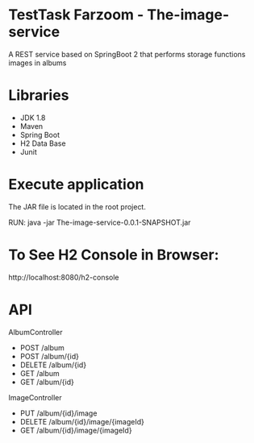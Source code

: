 # TestTask Farzoom - The-image-service
A REST service based on SpringBoot 2 that performs storage functions images in albums

# Libraries
* JDK 1.8
* Maven
* Spring Boot
* H2 Data Base
* Junit

# Execute application
The JAR file is located in the root project.

RUN: java -jar The-image-service-0.0.1-SNAPSHOT.jar

# To See H2 Console in Browser:
  http://localhost:8080/h2-console
  
# API
AlbumController
* POST  /album
* POST /album/{id}
* DELETE /album/{id}
* GET  /album
* GET  /album/{id}

ImageController
* PUT /album/{id}/image
* DELETE /album/{id}/image/{imageId}
* GET /album/{id}/image/{imageId}
